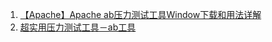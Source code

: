 1. [【Apache】Apache ab压力测试工具Window下载和用法详解](https://blog.csdn.net/qq_26525215/article/details/79182674)    
1. [超实用压力测试工具－ab工具](https://www.cnblogs.com/tinywan/p/6007383.html)